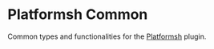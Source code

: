 # Platformsh Common

Common types and functionalities for the [Platformsh](https://github.com/axelerant/backstage-plugins/tree/main/plugins/platformsh) plugin.
